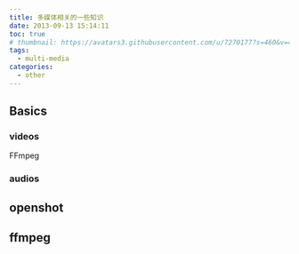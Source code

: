 ```yaml
---
title: 多媒体相关的一些知识
date: 2013-09-13 15:14:11
toc: true
# thumbnail: https://avatars3.githubusercontent.com/u/7270177?s=460&v=4
tags:
  - multi-media
categories:
  - other
---
```



## Basics
### videos

FFmpeg

### audios


## openshot


## ffmpeg